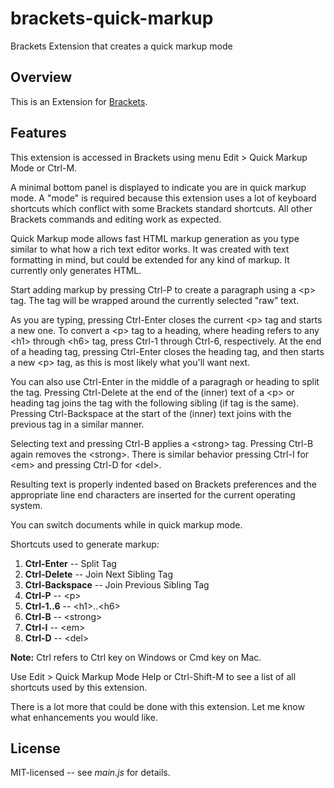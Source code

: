 brackets-quick-markup
=====================

Brackets Extension that creates a quick markup mode 

## Overview

This is an Extension for [Brackets](https://github.com/adobe/brackets). 

## Features

This extension is accessed in Brackets using menu Edit &gt; Quick Markup Mode or Ctrl-M.

A minimal bottom panel is displayed to indicate you are in quick markup mode. A &quot;mode&quot;
is required because this extension uses a lot of keyboard shortcuts which conflict with
some Brackets standard shortcuts. All other Brackets commands and editing work as expected.

Quick Markup mode allows fast HTML markup generation as you type similar to what how a
rich text editor works. It was created with text formatting in mind, but could be extended
for any kind of markup. It currently only generates HTML.

Start adding markup by pressing Ctrl-P to create a paragraph using a &lt;p&gt; tag.
The tag will be wrapped around the currently selected &quot;raw&quot; text.

As you are typing, pressing Ctrl-Enter closes the current &lt;p&gt; tag and starts a new one.
To convert a &lt;p&gt; tag to a heading, where heading refers to any &lt;h1&gt; through
&lt;h6&gt; tag, press Ctrl-1 through Ctrl-6, respectively. At the end of a heading tag,
pressing Ctrl-Enter closes the heading tag, and then starts a new &lt;p&gt; tag,
as this is most likely what you'll want next.

You can also use Ctrl-Enter in the middle of a paragragh or heading to split the tag.
Pressing Ctrl-Delete at the end of the (inner) text of a &lt;p&gt;
or heading tag joins the tag with the following sibling (if tag is the same).
Pressing Ctrl-Backspace at the start of the (inner) text joins with the previous
tag in a similar manner.

Selecting text and pressing Ctrl-B applies a &lt;strong&gt; tag.
Pressing Ctrl-B again removes the &lt;strong&gt;.
There is similar behavior pressing Ctrl-I for &lt;em&gt;
and pressing Ctrl-D for &lt;del&gt;.

Resulting text is properly indented based on Brackets preferences and
the appropriate line end characters are inserted for the current operating system.

You can switch documents while in quick markup mode.

Shortcuts used to generate markup:

1. **Ctrl-Enter** -- Split Tag
1. **Ctrl-Delete** -- Join Next Sibling Tag
1. **Ctrl-Backspace** -- Join Previous Sibling Tag
1. **Ctrl-P** -- &lt;p&gt;
1. **Ctrl-1..6** -- &lt;h1&gt;..&lt;h6&gt;
1. **Ctrl-B** -- &lt;strong&gt;
1. **Ctrl-I** -- &lt;em&gt;
1. **Ctrl-D** -- &lt;del&gt;

**Note:** Ctrl refers to Ctrl key on Windows or Cmd key on Mac.

Use Edit &gt; Quick Markup Mode Help or Ctrl-Shift-M to see a list of all shortcuts used by this extension.

There is a lot more that could be done with this extension.
Let me know what enhancements you would like.

## License

MIT-licensed -- see _main.js_ for details.
